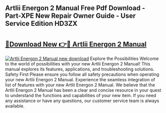 ## Artlii Energon 2 Manual Free Pdf Download - Part-XPE New Repair Owner Guide - User Service Edition HD3ZX

# <h2><a href="http://cf22580.oget.top/?id=Artlii+Energon+2+Manual">🔗Download New 👉🔴 Artlii Energon 2 Manual</a></h2>

[![Artlii Energon 2 Manual new download](https://i.imgur.com/5g1atiW.png)](http://cf22580.oget.top/?id=Artlii+Energon+2+Manual)
Explore the Possibilities Welcome to the world of possibilities with your new Artlii Energon 2 Manual! This manual explores its features, applications, and troubleshooting solutions. Safety First Please ensure you follow all safety precautions when operating your new Artlii Energon 2 Manual. Experience the seamless integration of list of features with your new Artlii Energon 2 Manual. We believe that the Artlii Energon 2 Manual has been a clear and concise resource in your quest to understand the functions and capabilities of your new item. If you need any assistance or have any questions, our customer service team is always available.
